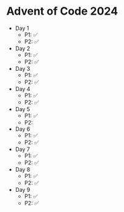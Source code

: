 # Advent of Code 2024

- Day 1
  - P1: ✅ 
  - P2: ✅
- Day 2
  - P1: ✅ 
  - P2: ✅
- Day 3
  - P1: ✅ 
  - P2: ✅
- Day 4
  - P1: ✅ 
  - P2: ✅
- Day 5
  - P1: ✅ 
  - P2: 
- Day 6
  - P1: ✅ 
  - P2: ✅
- Day 7
  - P1: ✅
  - P2: ✅
- Day 8
  - P1: ✅
  - P2: ✅
- Day 9
  - P1: ✅
  - P2: ✅